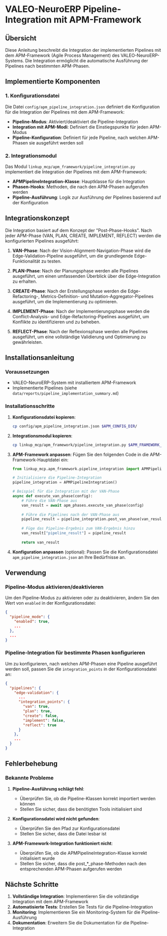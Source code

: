 # VALEO-NeuroERP Pipeline-Integration mit APM-Framework

## Übersicht

Diese Anleitung beschreibt die Integration der implementierten Pipelines mit dem APM-Framework (Agile Process Management) des VALEO-NeuroERP-Systems. Die Integration ermöglicht die automatische Ausführung der Pipelines nach bestimmten APM-Phasen.

## Implementierte Komponenten

### 1. Konfigurationsdatei

Die Datei `config/apm_pipeline_integration.json` definiert die Konfiguration für die Integration der Pipelines mit dem APM-Framework:

- **Pipeline-Modus**: Aktiviert/deaktiviert die Pipeline-Integration
- **Integration mit APM-Modi**: Definiert die Einstiegspunkte für jeden APM-Modus
- **Pipeline-Konfiguration**: Definiert für jede Pipeline, nach welchen APM-Phasen sie ausgeführt werden soll

### 2. Integrationsmodul

Das Modul `linkup_mcp/apm_framework/pipeline_integration.py` implementiert die Integration der Pipelines mit dem APM-Framework:

- **APMPipelineIntegration-Klasse**: Hauptklasse für die Integration
- **Phasen-Hooks**: Methoden, die nach den APM-Phasen aufgerufen werden
- **Pipeline-Ausführung**: Logik zur Ausführung der Pipelines basierend auf der Konfiguration

## Integrationskonzept

Die Integration basiert auf dem Konzept der "Post-Phase-Hooks". Nach jeder APM-Phase (VAN, PLAN, CREATE, IMPLEMENT, REFLECT) werden die konfigurierten Pipelines ausgeführt:

1. **VAN-Phase**: Nach der Vision-Alignment-Navigation-Phase wird die Edge-Validation-Pipeline ausgeführt, um die grundlegende Edge-Funktionalität zu testen.

2. **PLAN-Phase**: Nach der Planungsphase werden alle Pipelines ausgeführt, um einen umfassenden Überblick über die Edge-Integration zu erhalten.

3. **CREATE-Phase**: Nach der Erstellungsphase werden die Edge-Refactoring-, Metrics-Definition- und Mutation-Aggregator-Pipelines ausgeführt, um die Implementierung zu optimieren.

4. **IMPLEMENT-Phase**: Nach der Implementierungsphase werden die Conflict-Analysis- und Edge-Refactoring-Pipelines ausgeführt, um Konflikte zu identifizieren und zu beheben.

5. **REFLECT-Phase**: Nach der Reflexionsphase werden alle Pipelines ausgeführt, um eine vollständige Validierung und Optimierung zu gewährleisten.

## Installationsanleitung

### Voraussetzungen

- VALEO-NeuroERP-System mit installiertem APM-Framework
- Implementierte Pipelines (siehe `data/reports/pipeline_implementation_summary.md`)

### Installationsschritte

1. **Konfigurationsdatei kopieren**:
   ```bash
   cp config/apm_pipeline_integration.json $APM_CONFIG_DIR/
   ```

2. **Integrationsmodul kopieren**:
   ```bash
   cp linkup_mcp/apm_framework/pipeline_integration.py $APM_FRAMEWORK_DIR/
   ```

3. **APM-Framework anpassen**:
   Fügen Sie den folgenden Code in die APM-Framework-Hauptdatei ein:

   ```python
   from linkup_mcp.apm_framework.pipeline_integration import APMPipelineIntegration

   # Initialisiere die Pipeline-Integration
   pipeline_integration = APMPipelineIntegration()

   # Beispiel für die Integration mit der VAN-Phase
   async def execute_van_phase(config):
       # Führe die VAN-Phase aus
       van_result = await apm_phases.execute_van_phase(config)
       
       # Führe die Pipelines nach der VAN-Phase aus
       pipeline_result = pipeline_integration.post_van_phase(van_result)
       
       # Füge das Pipeline-Ergebnis zum VAN-Ergebnis hinzu
       van_result["pipeline_result"] = pipeline_result
       
       return van_result
   ```

4. **Konfiguration anpassen** (optional):
   Passen Sie die Konfigurationsdatei `apm_pipeline_integration.json` an Ihre Bedürfnisse an.

## Verwendung

### Pipeline-Modus aktivieren/deaktivieren

Um den Pipeline-Modus zu aktivieren oder zu deaktivieren, ändern Sie den Wert von `enabled` in der Konfigurationsdatei:

```json
{
  "pipeline_mode": {
    "enabled": true,
    ...
  },
  ...
}
```

### Pipeline-Integration für bestimmte Phasen konfigurieren

Um zu konfigurieren, nach welchen APM-Phasen eine Pipeline ausgeführt werden soll, passen Sie die `integration_points` in der Konfigurationsdatei an:

```json
{
  "pipelines": {
    "edge-validation": {
      ...
      "integration_points": {
        "van": true,
        "plan": true,
        "create": false,
        "implement": false,
        "reflect": true
      }
    },
    ...
  }
}
```

## Fehlerbehebung

### Bekannte Probleme

1. **Pipeline-Ausführung schlägt fehl**:
   - Überprüfen Sie, ob die Pipeline-Klassen korrekt importiert werden können
   - Stellen Sie sicher, dass die benötigten Tools initialisiert sind

2. **Konfigurationsdatei wird nicht gefunden**:
   - Überprüfen Sie den Pfad zur Konfigurationsdatei
   - Stellen Sie sicher, dass die Datei lesbar ist

3. **APM-Framework-Integration funktioniert nicht**:
   - Überprüfen Sie, ob die APMPipelineIntegration-Klasse korrekt initialisiert wurde
   - Stellen Sie sicher, dass die post_*_phase-Methoden nach den entsprechenden APM-Phasen aufgerufen werden

## Nächste Schritte

1. **Vollständige Integration**: Implementieren Sie die vollständige Integration mit dem APM-Framework
2. **Automatisierte Tests**: Erstellen Sie Tests für die Pipeline-Integration
3. **Monitoring**: Implementieren Sie ein Monitoring-System für die Pipeline-Ausführung
4. **Dokumentation**: Erweitern Sie die Dokumentation für die Pipeline-Integration 